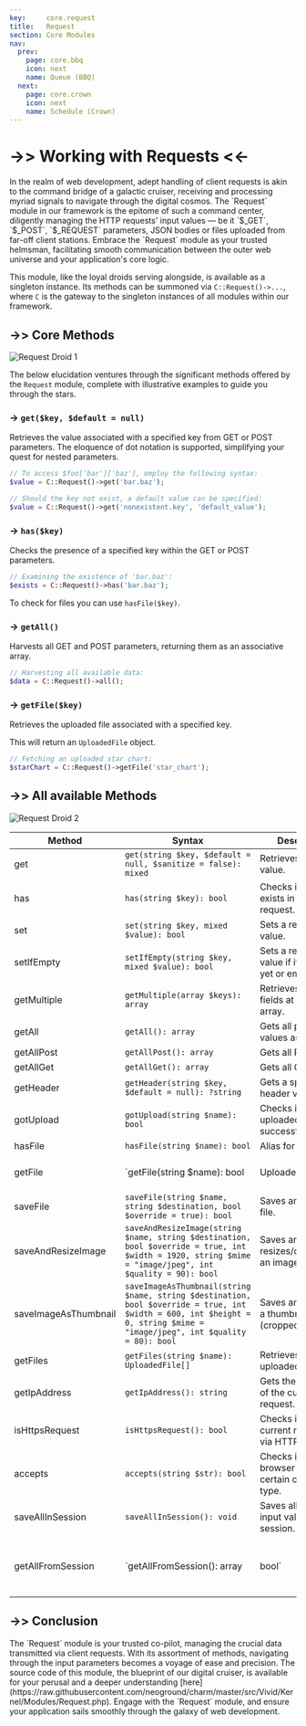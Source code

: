 ```yaml
---
key:     core.request
title:   Request
section: Core Modules
nav:
  prev:
    page: core.bbq
    icon: next
    name: Queue (BBQ)
  next:
    page: core.crown
    icon: next
    name: Schedule (Crown)
---
```


# ->>  Working with Requests <<-

<div class="card card-body" markdown="1">
In the realm of web development, adept handling of client requests is akin to the command bridge 
of a galactic cruiser, receiving and processing myriad signals to navigate through the digital cosmos.
The `Request` module in our framework is the epitome of such a command center, diligently managing 
the HTTP requests' input values — be it `$_GET`, `$_POST`, `$_REQUEST` parameters, 
JSON bodies or files uploaded from far-off client stations. 
Embrace the `Request` module as your trusted helmsman, facilitating smooth communication between the 
outer web universe and your application's core logic.



This module, like the loyal droids serving alongside, is available as a singleton instance. 
Its methods can be summoned via `C::Request()->...`, where `C` is the gateway to the singleton instances
of all modules within our framework.
</div>

## ->> Core Methods

<div class="card card-body" markdown="1">
<div class="mb-4"><img src="*ASSETS*/charm/core/request1.jpg" alt="Request Droid 1" /></div>

The below elucidation ventures through the significant methods offered by the `Request` module, complete with illustrative examples to guide you through the stars.

### -> `get($key, $default = null)`

Retrieves the value associated with a specified key from GET or POST parameters. The eloquence of dot notation is supported, simplifying your quest for nested parameters.

```php
// To access $foo['bar']['baz'], employ the following syntax:
$value = C::Request()->get('bar.baz');

// Should the key not exist, a default value can be specified:
$value = C::Request()->get('nonexistent.key', 'default_value');
```

### -> `has($key)`

Checks the presence of a specified key within the GET or POST parameters.

```php
// Examining the existence of 'bar.baz':
$exists = C::Request()->has('bar.baz');
```

To check for files you can use `hasFile($key)`.

### -> `getAll()`

Harvests all GET and POST parameters, returning them as an associative array.

```php
// Harvesting all available data:
$data = C::Request()->all();
```

### -> `getFile($key)`

Retrieves the uploaded file associated with a specified key.

This will return an `UploadedFile` object.

```php
// Fetching an uploaded star chart:
$starChart = C::Request()->getFile('star_chart');
```

</div>

## ->> All available Methods

<div class="card card-body" markdown="1">
<div class="mb-4"><img src="*ASSETS*/charm/core/request2.jpg" alt="Request Droid 2" /></div>

| Method               | Syntax                                                                                                                                                                    | Description                                           | Return Type                                           |
|----------------------|---------------------------------------------------------------------------------------------------------------------------------------------------------------------------|-------------------------------------------------------|-------------------------------------------------------|
| get                  | `get(string $key, $default = null, $sanitize = false): mixed`                                                                                                             | Retrieves a request value.                            | mixed                                                 |
| has                  | `has(string $key): bool`                                                                                                                                                  | Checks if a key exists in the request.                | bool                                                  |
| set                  | `set(string $key, mixed $value): bool`                                                                                                                                    | Sets a request value.                                 | bool                                                  |
| setIfEmpty           | `setIfEmpty(string $key, mixed $value): bool`                                                                                                                             | Sets a request value if it's not set yet or empty.    | bool                                                  |
| getMultiple          | `getMultiple(array $keys): array`                                                                                                                                         | Retrieves multiple fields at once in an array.        | array                                                 |
| getAll               | `getAll(): array`                                                                                                                                                         | Gets all passed values as an array.                   | array                                                 |
| getAllPost           | `getAllPost(): array`                                                                                                                                                     | Gets all POST data.                                   | array                                                 |
| getAllGet            | `getAllGet(): array`                                                                                                                                                      | Gets all GET data.                                    | array                                                 |
| getHeader            | `getHeader(string $key, $default = null): ?string`                                                                                                                        | Gets a specific header value.                         | ?string                                               |
| gotUpload            | `gotUpload(string $name): bool`                                                                                                                                           | Checks if a file was uploaded successfully.           | bool                                                  |
| hasFile              | `hasFile(string $name): bool`                                                                                                                                             | Alias for `gotUpload`.                                | bool                                                  |
| getFile              | `getFile(string $name): bool                                                                                                                                              | UploadedFile`                                         | Retrieves an uploaded file.                           | bool/UploadedFile |
| saveFile             | `saveFile(string $name, string $destination, bool $override = true): bool`                                                                                                | Saves an uploaded file.                               | bool                                                  |
| saveAndResizeImage   | `saveAndResizeImage(string $name, string $destination, bool $override = true, int $width = 1920, string $mime = "image/jpeg", int $quality = 90): bool`                   | Saves and resizes/compresses an image.                | bool                                                  |
| saveImageAsThumbnail | `saveImageAsThumbnail(string $name, string $destination, bool $override = true, int $width = 600, int $height = 0, string $mime = "image/jpeg", int $quality = 80): bool` | Saves an image as a thumbnail (cropped).              | bool                                                  |
| getFiles             | `getFiles(string $name): UploadedFile[]`                                                                                                                                  | Retrieves multiple uploaded files.                    | array of UploadedFile                                 |
| getIpAddress         | `getIpAddress(): string`                                                                                                                                                  | Gets the IP address of the current request.           | string                                                |
| isHttpsRequest       | `isHttpsRequest(): bool`                                                                                                                                                  | Checks if the current request is via HTTPS.           | bool                                                  |
| accepts              | `accepts(string $str): bool`                                                                                                                                              | Checks if the browser accepts a certain content type. | bool                                                  |
| saveAllInSession     | `saveAllInSession(): void`                                                                                                                                                | Saves all request input values in session.            | void                                                  |
| getAllFromSession    | `getAllFromSession(): array                                                                                                                                               | bool`                                                 | Retrieves all request input values stored in session. | array/bool |

</div>

## ->> Conclusion

<div class="card card-body" markdown="1">
The `Request` module is your trusted co-pilot, managing the crucial data 
transmitted via client requests. With its assortment of methods, navigating 
through the input parameters becomes a voyage of ease and precision.
The source code of this module, the blueprint of our digital cruiser, 
is available for your perusal and a deeper understanding 
[here](https://raw.githubusercontent.com/neoground/charm/master/src/Vivid/Kernel/Modules/Request.php). 
Engage with the `Request` module, and ensure your application sails smoothly through the galaxy of web development.

</div>
